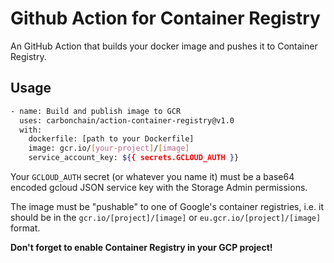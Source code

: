 # Github Action for Container Registry

An GitHub Action that builds your docker image and pushes it to Container Registry.

## Usage

```bash
- name: Build and publish image to GCR
  uses: carbonchain/action-container-registry@v1.0
  with:
    dockerfile: [path to your Dockerfile]
    image: gcr.io/[your-project]/[image]
    service_account_key: ${{ secrets.GCLOUD_AUTH }}
```

Your `GCLOUD_AUTH` secret (or whatever you name it) must be a base64 encoded gcloud JSON service key with the Storage
Admin permissions.

The image must be "pushable" to one of Google's container registries, i.e. it should be in the
`gcr.io/[project]/[image]` or `eu.gcr.io/[project]/[image]` format.

**Don't forget to enable Container Registry in your GCP project!**

